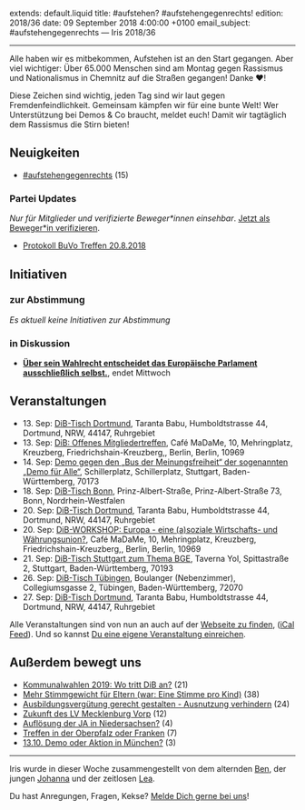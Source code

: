 extends: default.liquid
title: #aufstehen? #aufstehengegenrechts!
edition: 2018/36
date: 09 September 2018 4:00:00 +0100
email_subject: #aufstehengegenrechts — Iris 2018/36

---

Alle haben wir es mitbekommen, Aufstehen ist an den Start gegangen. Aber viel wichtiger: Über 65.000 Menschen sind am Montag gegen Rassismus und Nationalismus in Chemnitz auf die Straßen gegangen! Danke ❤️!

Diese Zeichen sind wichtig, jeden Tag sind wir laut gegen Fremdenfeindlichkeit. Gemeinsam kämpfen wir für eine bunte Welt! Wer Unterstützung bei Demos & Co braucht, meldet euch! Damit wir tagtäglich dem Rassismus die Stirn bieten!

## Neuigkeiten

 - [#aufstehengegenrechts](https://marktplatz.bewegung.jetzt/t/aufstehengegenrechts/24749) (15)

### Partei Updates

_Nur für Mitglieder und verifizierte Beweger\*innen einsehbar_. [Jetzt als Beweger\*in verifizieren](https://bewegung.jetzt/bewegerin-werden/).

 - [Protokoll BuVo Treffen 20.8.2018](https://marktplatz.bewegung.jetzt/t/protokoll-buvo-treffen-20-8-2018/24373)

## Initiativen

### zur Abstimmung
_Es aktuell keine Initiativen zur Abstimmung_

### in Diskussion
 - **[Über sein Wahlrecht entscheidet das Europäische Parlament ausschließlich selbst.](https://abstimmen.bewegung.jetzt/initiative/199-uber-sein-wahlrecht-entscheidet-das-europaische-parlament-ausschlielich-selbst)**, endet Mittwoch


## Veranstaltungen

 - 13.&nbsp;Sep: [DiB-Tisch Dortmund](https://bewegung.jetzt/veranstaltungen/dib-tisch-dortmund-2018-09-13/), Taranta Babu, Humboldtstrasse 44, Dortmund, NRW, 44147, Ruhrgebiet
 - 13.&nbsp;Sep: [DiB: Offenes Mitgliedertreffen](https://bewegung.jetzt/veranstaltungen/dib-offenes-mitgliedertreffen/), Café MaDaMe, 10, Mehringplatz, Kreuzberg, Friedrichshain-Kreuzberg,, Berlin, Berlin, 10969
 - 14.&nbsp;Sep: [Demo gegen den „Bus der Meinungsfreiheit“ der sogenannten „Demo für Alle“](https://bewegung.jetzt/veranstaltungen/demo-gegen-den-bus-der-meinungsfreiheit-der-sogenannten-demo-fuer-alle/), Schillerplatz, Schillerplatz, Stuttgart, Baden-Württemberg, 70173
 - 18.&nbsp;Sep: [DiB-Tisch Bonn](https://bewegung.jetzt/veranstaltungen/dib-tisch-bonn/), Prinz-Albert-Straße, Prinz-Albert-Straße 73, Bonn, Nordrhein-Westfalen
 - 20.&nbsp;Sep: [DiB-Tisch Dortmund](https://bewegung.jetzt/veranstaltungen/dib-tisch-dortmund-2018-09-20/), Taranta Babu, Humboldtstrasse 44, Dortmund, NRW, 44147, Ruhrgebiet
 - 20.&nbsp;Sep: [DiB-WORKSHOP: Europa - eine (a)soziale Wirtschafts- und Währungsunion?](https://bewegung.jetzt/veranstaltungen/dib-workshop-europa-eine-asoziale-wirtschafts-und-waehrungsunion/), Café MaDaMe, 10, Mehringplatz, Kreuzberg, Friedrichshain-Kreuzberg,, Berlin, Berlin, 10969
 - 21.&nbsp;Sep: [DiB-Tisch Stuttgart zum Thema BGE](https://bewegung.jetzt/veranstaltungen/dib-tisch-stuttgart-zum-thema-bge/), Taverna Yol, Spittastraße 2, Stuttgart, Baden-Württemberg, 70193
 - 26.&nbsp;Sep: [DiB-Tisch Tübingen](https://bewegung.jetzt/veranstaltungen/dib-tisch-tuebingen/), Boulanger (Nebenzimmer), Collegiumsgasse 2, Tübingen, Baden-Württemberg, 72070
 - 27.&nbsp;Sep: [DiB-Tisch Dortmund](https://bewegung.jetzt/veranstaltungen/dib-tisch-dortmund-2018-09-27/), Taranta Babu, Humboldtstrasse 44, Dortmund, NRW, 44147, Ruhrgebiet


Alle Veranstaltungen sind von nun an auch auf der [Webseite zu finden](https://bewegung.jetzt/veranstaltungen/), ([iCal Feed](https://bewegung.jetzt/?ical=1)). Und so kannst [Du eine eigene Veranstaltung einreichen](https://marktplatz.bewegung.jetzt/t/eine-veranstaltung-auf-der-webseite-einreichen/21379).


## Außerdem bewegt uns

 - [Kommunalwahlen 2019: Wo tritt DiB an?](https://marktplatz.bewegung.jetzt/t/kommunalwahlen-2019-wo-tritt-dib-an/24727) (21)
 - [Mehr Stimmgewicht für Eltern (war: Eine Stimme pro Kind)](https://marktplatz.bewegung.jetzt/t/mehr-stimmgewicht-fuer-eltern-war-eine-stimme-pro-kind/24710) (38)
 - [Ausbildungsvergütung gerecht gestalten - Ausnutzung verhindern](https://marktplatz.bewegung.jetzt/t/ausbildungsverguetung-gerecht-gestalten-ausnutzung-verhindern/24718) (24)
 - [Zukunft des LV Mecklenburg Vorp](https://marktplatz.bewegung.jetzt/t/zukunft-des-lv-mecklenburg-vorp/24783) (12)
 - [Auflösung der JA in Niedersachsen?](https://marktplatz.bewegung.jetzt/t/aufloesung-der-ja-in-niedersachsen/24732) (4)
 - [Treffen in der Oberpfalz oder Franken](https://marktplatz.bewegung.jetzt/t/treffen-in-der-oberpfalz-oder-franken/24730) (7)
 - [13.10. Demo oder Aktion in München?](https://marktplatz.bewegung.jetzt/t/13-10-demo-oder-aktion-in-muenchen/24731) (3)

---

Iris wurde in dieser Woche zusammengestellt von dem alternden [Ben](https://marktplatz.bewegung.jetzt/u/Ben/), der jungen [Johanna](https://marktplatz.bewegung.jetzt/u/Johanna/) und der zeitlosen [Lea](https://marktplatz.bewegung.jetzt/u/Leia/).

Du hast Anregungen, Fragen, Kekse? [Melde Dich gerne bei uns](https://marktplatz.bewegung.jetzt/t/neu-iris-die-woechtliche-zusammenfasssung-zum-sonntagsbrunch/10990)!

